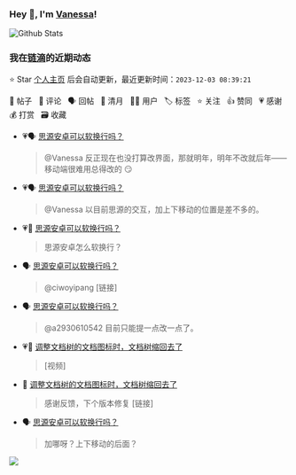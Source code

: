 ### Hey 👋, I'm [Vanessa](http://vanessa.b3log.org/)!

![Github Stats](https://github-readme-stats.vercel.app/api?username=Vanessa219&show_icons=true)

<!--events start -->

### 我在[链滴](https://ld246.com)的近期动态

⭐️ Star [个人主页](https://github.com/Vanessa219/Vanessa219) 后会自动更新，最近更新时间：`2023-12-03 08:39:21`

📝 帖子 &nbsp; 💬 评论 &nbsp; 🗣 回帖 &nbsp; 🌙 清月 &nbsp; 👨‍💻 用户 &nbsp; 🏷️ 标签 &nbsp; ⭐️ 关注 &nbsp; 👍 赞同 &nbsp; 💗 感谢 &nbsp; 💰 打赏 &nbsp; 🗃 收藏

* 💗🗣 [思源安卓可以软换行吗？](https://ld246.com/article/1701146485470/comment/1701331592416#comments)

  > @Vanessa 反正现在也没打算改界面，那就明年，明年不改就后年——移动端很难用总得改的 😏
* 💗🗣 [思源安卓可以软换行吗？](https://ld246.com/article/1701146485470/comment/1701331592416#comments)

  > @Vanessa 以目前思源的交互，加上下移动的位置是差不多的。
* 💗📝 [思源安卓可以软换行吗？](https://ld246.com/article/1701146485470)

  > 思源安卓怎么软换行？
* 🗣 [思源安卓可以软换行吗？](https://ld246.com/article/1701146485470/comment/1701331592416#comments)

  > @ciwoyipang [链接]
* 🗣 [思源安卓可以软换行吗？](https://ld246.com/article/1701146485470/comment/1701331592416#comments)

  > @a2930610542 目前只能提一点改一点了。
* 💗📝 [调整文档树的文档图标时，文档树缩回去了](https://ld246.com/article/1701343432999)

  > [视频]
* 💬 [调整文档树的文档图标时，文档树缩回去了](https://ld246.com/article/1701343432999/comment/1701350411532#comments)

  > 感谢反馈，下个版本修复 [链接]
* 🗣 [思源安卓可以软换行吗？](https://ld246.com/article/1701146485470/comment/1701331592416#comments)

  > 加哪呀？上下移动的后面？


<!--events end -->

<a title="Hits" target="_blank" href="https://github.com/Vanessa219/Vanessa219"><img src="https://hits.b3log.org/Vanessa219/Vanessa219.svg"></a>

